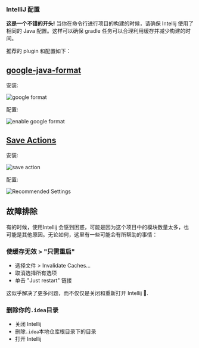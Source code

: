 ### IntelliJ 配置

**这是一个不错的开头!** 当你在命令行进行项目的构建的时候，请确保 Intellij 使用了相同的 Java 配置。这样可以确保 gradle 任务可以合理利用缓存并减少构建的时间。

推荐的 plugin 和配置如下：

## [google-java-format](https://plugins.jetbrains.com/plugin/8527-google-java-format)

安装:

![google format](https://user-images.githubusercontent.com/5099946/131758519-14d27c17-5fc2-4447-84b0-dbe7a7329022.png)

配置:

![enable google format](https://user-images.githubusercontent.com/5099946/131759832-36437aa0-a5f7-42c0-9425-8c5b45c16765.png)

## [Save Actions](https://plugins.jetbrains.com/plugin/7642-save-actions)

安装:

![save action](https://user-images.githubusercontent.com/5099946/131758940-7a1820db-3cf4-4e30-b346-c45c1ff4646e.png)

配置:

![Recommended Settings](save-actions.png)

## 故障排除

有的时候，使用Intellij 会感到困惑，可能是因为这个项目中的模块数量太多，也可能是其他原因。无论如何，这里有一些可能会有所帮助的事情：

### 使缓存无效 > "只需重启"

* 选择文件 > Invalidate Caches...
* 取消选择所有选项
* 单击 "Just restart" 链接

这似乎解决了更多问题，而不仅仅是关闭和重新打开 Intellij :shrug:.

### 删除你的`.idea`目录

- 关闭 Intellij
- 删除`.idea`本地仓库根目录下的目录
- 打开 Intellij

